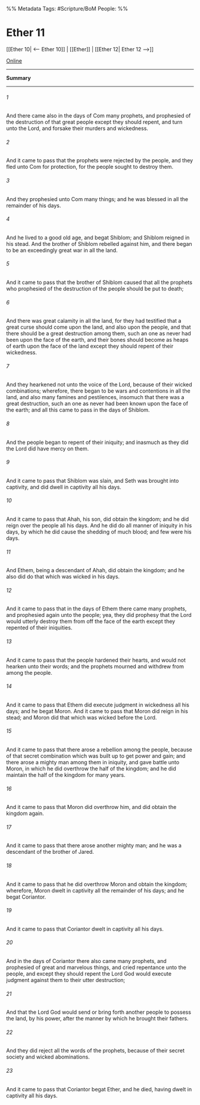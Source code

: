 %% Metadata
Tags: #Scripture/BoM
People: 
%%
# Ether 11
[[Ether 10| <-- Ether 10]] | [[Ether]] | [[Ether 12| Ether 12 -->]]

[Online](https://churchofjesuschrist.org/study/scriptures/bofm/ether/11?lang=eng)

---
__Summary__



---
###### 1
And there came also in the days of Com many prophets, and prophesied of the destruction of that great people except they should repent, and turn unto the Lord, and forsake their murders and wickedness.
###### 2
And it came to pass that the prophets were rejected by the people, and they fled unto Com for protection, for the people sought to destroy them.
###### 3
And they prophesied unto Com many things; and he was blessed in all the remainder of his days.
###### 4
And he lived to a good old age, and begat Shiblom; and Shiblom reigned in his stead. And the brother of Shiblom rebelled against him, and there began to be an exceedingly great war in all the land.
###### 5
And it came to pass that the brother of Shiblom caused that all the prophets who prophesied of the destruction of the people should be put to death;
###### 6
And there was great calamity in all the land, for they had testified that a great curse should come upon the land, and also upon the people, and that there should be a great destruction among them, such an one as never had been upon the face of the earth, and their bones should become as heaps of earth upon the face of the land except they should repent of their wickedness.
###### 7
And they hearkened not unto the voice of the Lord, because of their wicked combinations; wherefore, there began to be wars and contentions in all the land, and also many famines and pestilences, insomuch that there was a great destruction, such an one as never had been known upon the face of the earth; and all this came to pass in the days of Shiblom.
###### 8
And the people began to repent of their iniquity; and inasmuch as they did the Lord did have mercy on them.
###### 9
And it came to pass that Shiblom was slain, and Seth was brought into captivity, and did dwell in captivity all his days.
###### 10
And it came to pass that Ahah, his son, did obtain the kingdom; and he did reign over the people all his days. And he did do all manner of iniquity in his days, by which he did cause the shedding of much blood; and few were his days.
###### 11
And Ethem, being a descendant of Ahah, did obtain the kingdom; and he also did do that which was wicked in his days.
###### 12
And it came to pass that in the days of Ethem there came many prophets, and prophesied again unto the people; yea, they did prophesy that the Lord would utterly destroy them from off the face of the earth except they repented of their iniquities.
###### 13
And it came to pass that the people hardened their hearts, and would not hearken unto their words; and the prophets mourned and withdrew from among the people.
###### 14
And it came to pass that Ethem did execute judgment in wickedness all his days; and he begat Moron. And it came to pass that Moron did reign in his stead; and Moron did that which was wicked before the Lord.
###### 15
And it came to pass that there arose a rebellion among the people, because of that secret combination which was built up to get power and gain; and there arose a mighty man among them in iniquity, and gave battle unto Moron, in which he did overthrow the half of the kingdom; and he did maintain the half of the kingdom for many years.
###### 16
And it came to pass that Moron did overthrow him, and did obtain the kingdom again.
###### 17
And it came to pass that there arose another mighty man; and he was a descendant of the brother of Jared.
###### 18
And it came to pass that he did overthrow Moron and obtain the kingdom; wherefore, Moron dwelt in captivity all the remainder of his days; and he begat Coriantor.
###### 19
And it came to pass that Coriantor dwelt in captivity all his days.
###### 20
And in the days of Coriantor there also came many prophets, and prophesied of great and marvelous things, and cried repentance unto the people, and except they should repent the Lord God would execute judgment against them to their utter destruction;
###### 21
And that the Lord God would send or bring forth another people to possess the land, by his power, after the manner by which he brought their fathers.
###### 22
And they did reject all the words of the prophets, because of their secret society and wicked abominations.
###### 23
And it came to pass that Coriantor begat Ether, and he died, having dwelt in captivity all his days.



